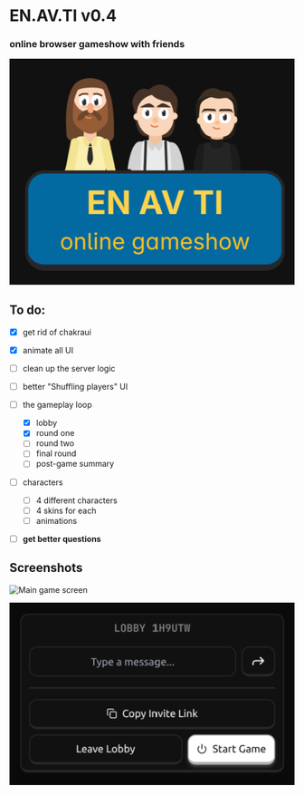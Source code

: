 ﻿# EN.AV.TI v0.4

### online browser gameshow with friends

![alt text](/images/image.png)

## To do:

- [x] get rid of chakraui
- [x] animate all UI
- [ ] clean up the server logic

- [ ] better "Shuffling players" UI

- [ ] the gameplay loop

  - [x] lobby
  - [x] round one
  - [ ] round two
  - [ ] final round
  - [ ] post-game summary

- [ ] characters

  - [ ] 4 different characters
  - [ ] 4 skins for each
  - [ ] animations

- [ ] **get better questions**

## Screenshots

<img alt="Main game screen" src="https://github.com/user-attachments/assets/188cb4da-dec3-433d-89e6-75d583542eb7" />

![alt text](/images/image-1.png)
